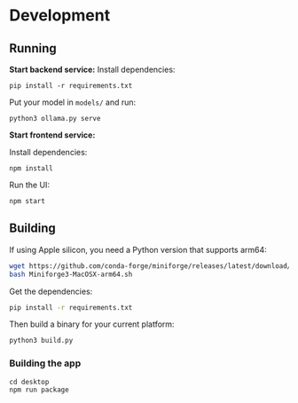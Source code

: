 # Development

## Running

**Start backend service:**
Install dependencies:

```
pip install -r requirements.txt
```

Put your model in `models/` and run:

```
python3 ollama.py serve
```

**Start frontend service:**

Install dependencies:
```
npm install
```

Run the UI: 
```
npm start
```


## Building

If using Apple silicon, you need a Python version that supports arm64:

```bash
wget https://github.com/conda-forge/miniforge/releases/latest/download/Miniforge3-MacOSX-arm64.sh
bash Miniforge3-MacOSX-arm64.sh
```

Get the dependencies:

```bash
pip install -r requirements.txt
```

Then build a binary for your current platform:

```bash
python3 build.py
```

### Building the app

```
cd desktop
npm run package
```
